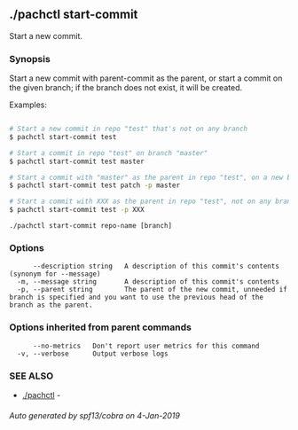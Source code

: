 ## ./pachctl start-commit

Start a new commit.

### Synopsis


Start a new commit with parent-commit as the parent, or start a commit on the given branch; if the branch does not exist, it will be created.

Examples:

```sh

# Start a new commit in repo "test" that's not on any branch
$ pachctl start-commit test

# Start a commit in repo "test" on branch "master"
$ pachctl start-commit test master

# Start a commit with "master" as the parent in repo "test", on a new branch "patch"; essentially a fork.
$ pachctl start-commit test patch -p master

# Start a commit with XXX as the parent in repo "test", not on any branch
$ pachctl start-commit test -p XXX

```

```
./pachctl start-commit repo-name [branch]
```

### Options

```
      --description string   A description of this commit's contents (synonym for --message)
  -m, --message string       A description of this commit's contents
  -p, --parent string        The parent of the new commit, unneeded if branch is specified and you want to use the previous head of the branch as the parent.
```

### Options inherited from parent commands

```
      --no-metrics   Don't report user metrics for this command
  -v, --verbose      Output verbose logs
```

### SEE ALSO
* [./pachctl](./pachctl.md)	 - 

###### Auto generated by spf13/cobra on 4-Jan-2019
